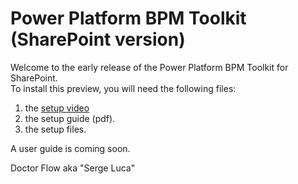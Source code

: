 # Power Platform BPM Toolkit (SharePoint version)

Welcome to the early release of the Power Platform BPM Toolkit for SharePoint.  
To install this preview, you will need the following files:
1. the [setup video](https://www.youtube.com/watch?v=fwlPDj7IEpE&feature=youtu.be)
2. the setup guide (pdf). 
3. the setup files. 


A user guide is coming soon. 

Doctor Flow aka "Serge Luca"
